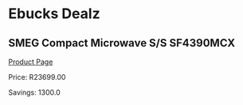
# Ebucks Dealz
## SMEG Compact Microwave S/S SF4390MCX
[Product Page](https://www.ebucks.com/web/shop/productSelected.do?prodId=315644817&catId=704989856)

Price: R23699.00

Savings: 1300.0


	